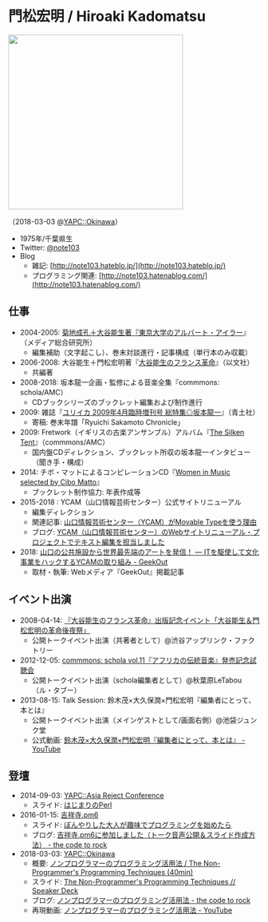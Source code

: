 # 門松宏明 / Hiroaki Kadomatsu

<img src="https://gyazo.com/7e00c5866a9d874adeb42263c1acfb08/thumb/1000" width="350">

（2018-03-03 @[YAPC::Okinawa](http://yapcjapan.org/2018okinawa/)）

- 1975年/千葉県生
- Twitter: [@note103](https://twitter.com/note103)
- Blog
  - 雑記: [http://note103.hateblo.jp/](http://note103.hateblo.jp/)
  - プログラミング関連: [http://note103.hatenablog.com/](http://note103.hatenablog.com/)

## 仕事
- 2004-2005: [菊地成孔＋大谷能生著『東京大学のアルバート・アイラー](https://www.amazon.co.jp/dp/4944124198)』（メディア総合研究所）
  - 編集補助（文字起こし）、巻末対談進行・記事構成（単行本のみ収載）
- 2006-2008: 大谷能生＋門松宏明著『[大谷能生のフランス革命](http://www.amazon.co.jp/dp/4753102580)』（以文社）
  - 共編著
- 2008-2018: 坂本龍一企画・監修による音楽全集『commmons: schola/AMC）
  - CDブックシリーズのブックレット編集および制作進行
- 2009: 雑誌『[ユリイカ 2009年4月臨時増刊号 総特集◎坂本龍一](http://www.seidosha.co.jp/book/index.php?id=2495)』（青土社）
  - 寄稿: 巻末年譜「Ryuichi Sakamoto Chronicle」
- 2009: Fretwork（イギリスの古楽アンサンブル）アルバム『[The Silken Tent](http://www.fretwork.co.uk/portfolio/the-silken-tent-with-clare-wilkinson/)』（commmons/AMC）
  - 国内盤CDディレクション、ブックレット所収の坂本龍一インタビュー（聞き手・構成）
- 2014: チボ・マットによるコンピレーションCD『[Women in Music selected by Cibo Matto](http://shop.mu-mo.net/avx/sv/item1?jsiteid=CMM&seq_exhibit_id=111358&categ_id=572332)』
  - ブックレット制作協力: 年表作成等
- 2015-2018 : YCAM（山口情報芸術センター）公式サイトリニューアル
  - 編集ディレクション
  - 関連記事: [山口情報芸術センター（YCAM）がMovable Typeを使う理由](https://www.sixapart.jp/business/ycam.html)
  - ブログ: [YCAM（山口情報芸術センター）のWebサイトリニューアル・プロジェクトでテキスト編集を担当しました](http://note103.hateblo.jp/entry/2015/08/29/170839)
- 2018:  [山口の公共施設から世界最先端のアートを発信！ ― ITを駆使して文化事業をハックするYCAMの取り組み - GeekOut](https://geek-out.jp/column/entry/2018/06/21/110000)
  - 取材・執筆: Webメディア『GeekOut』掲載記事

## イベント出演
- 2008-04-14: [『大谷能生のフランス革命』出版記念イベント「大谷能生＆門松宏明の革命後夜祭」](http://www.webdice.jp/dice/detail/330/)
  - 公開トークイベント出演（共著者として）@渋谷アップリンク・ファクトリー
- 2012-12-05:  [commmons: schola vol.11『アフリカの伝統音楽』発売記念試聴会](http://www.commmons.com/whatsnew/artists/sakamotoryuichi/201211150811.html)
  - 公開トークイベント出演（schola編集者として）@秋葉原LeTabou（ル・タブー）
- 2013-08-15:  Talk Session: 鈴木茂×大久保潤×門松宏明『編集者にとって、本とは』
  - 公開トークイベント出演（メインゲストとして/画面右側）@池袋ジュンク堂
  - 公式動画: [鈴木茂×大久保潤×門松宏明『編集者にとって、本とは』 - YouTube](https://www.youtube.com/watch?v=04mvGmGxte4)

## 登壇
- 2014-09-03: [YAPC::Asia Reject Conference](http://www.zusaar.com/event/14507005)
  - スライド: [はじまりのPerl](https://speakerdeck.com/note103/hazimarifalseperl)
- 2016-01-15: [吉祥寺.pm6](http://kichijojipm.connpass.com/event/23882/)
  - スライド: [ぼんやりした大人が趣味でプログラミングを始めたら](http://www.slideshare.net/note103/ss-57081663)
  - ブログ: [吉祥寺.pm6に参加しました（トーク音声公開＆スライド作成方法） - the code to rock](http://note103.hateblo.jp/entry/2016/01/17/143231)
- 2018-03-03: [YAPC::Okinawa](http://yapcjapan.org/2018okinawa/)
  - 概要: [ノンプログラマーのプログラミング活用法 / The Non-Programmer's Programming Techniques (40min)](http://yapcjapan.org/2018okinawa/timetable.html#/detail/10)
  - スライド: [The Non-Programmer's Programming Techniques // Speaker Deck](https://speakerdeck.com/note103/the-non-programmers-programming-techniques)
  - ブログ: [ノンプログラマーのプログラミング活用法 - the code to rock](http://note103.hateblo.jp/entry/2018/03/23/132120)
  - 再現動画: [ノンプログラマーのプログラミング活用法 - YouTube](https://www.youtube.com/watch?v=jJZD3k6-q0c)
